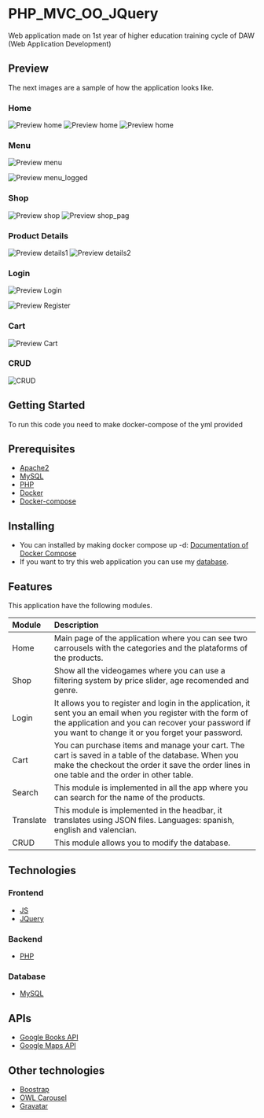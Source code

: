 # PHP_MVC_OO_JQuery
Web application made on 1st year of higher education training cycle of DAW (Web Application Development)

## Preview
The next images are a sample of how the application looks like.

### Home
![Preview home](https://user-images.githubusercontent.com/76181286/122332034-14423900-cf36-11eb-9d3f-a24ebdc66127.png)
![Preview home](https://user-images.githubusercontent.com/76181286/122331143-a47f7e80-cf34-11eb-89e1-5856f56b0fc8.png)
![Preview home](https://user-images.githubusercontent.com/76181286/122331291-ddb7ee80-cf34-11eb-9615-c0eb90e32ef3.png)

### Menu
![Preview menu](https://user-images.githubusercontent.com/76181286/132520497-601f5b6d-16c0-47cc-8982-3fea40c2d08f.png)

![Preview menu_logged](https://user-images.githubusercontent.com/76181286/132520491-793fdb65-b063-44e3-94e1-277c3233a671.png)

### Shop
![Preview shop](https://user-images.githubusercontent.com/76181286/132520424-7771a1c5-0071-4d00-94c6-d6edcb52a37a.png)
![Preview shop_pag](https://user-images.githubusercontent.com/76181286/132520345-093f6ab9-03cf-4354-a143-fe05d42cd054.png)

### Product Details
![Preview details1](https://user-images.githubusercontent.com/76181286/132520293-785946d1-3907-45b3-b1d6-7474273a395d.png)
![Preview details2](https://user-images.githubusercontent.com/76181286/132520233-2b46b868-39eb-497d-9be7-079a06009c45.png)

### Login
![Preview Login](https://user-images.githubusercontent.com/76181286/132520143-b2f2762e-1a6e-458a-ad94-4e02be2713c2.png)

![Preview Register](https://user-images.githubusercontent.com/76181286/132519952-ad57e6a9-6c50-4a26-b0dd-a31693ca11a3.png)

### Cart
![Preview Cart](https://user-images.githubusercontent.com/76181286/122331147-a5181500-cf34-11eb-8cc4-7cec6b3a2d15.png)

### CRUD
![CRUD](https://user-images.githubusercontent.com/76181286/132522609-90a8085c-0aaf-45c6-be4a-9bf0a1f38435.png)

## Getting Started
To run this code you need to make docker-compose of the yml provided

## Prerequisites
* [Apache2](https://httpd.apache.org/)
* [MySQL](https://www.mysql.com/)
* [PHP](https://www.php.net/)
* [Docker](https://www.docker.com/)
* [Docker-compose](https://docs.docker.com/compose/)

## Installing
* You can installed by making docker compose up -d: [Documentation of Docker Compose](https://docs.docker.com/compose/)
* If you want to try this web application you can use my [database](https://github.com/SantiSL5/ANGULARJS_FW_PHP_MVC_OO/blob/master/backend/BBDD/BBDD.sql).

## Features
This application have the following modules.

Module | Description
:--- | :---
Home | Main page of the application where you can see two carrousels with the categories and the plataforms of the products.
Shop | Show all the videogames where you can use a filtering system by price slider, age recomended and genre.
Login | It allows you to register and login in the application, it sent you an email when you register with the form of the application and you can recover your password if you want to change it or you forget your password.
Cart | You can purchase items and manage your cart. The cart is saved in a table of the database. When you make the checkout the order it save the order lines in one table and the order in other table.
Search | This module is implemented in all the app where you can search for the name of the products.
Translate | This module is implemented in the headbar, it translates using JSON files. Languages: spanish, english and valencian.
CRUD | This module allows you to modify the database.

## Technologies

### Frontend
* [JS](https://developer.mozilla.org/es/docs/Web/JavaScript)
* [JQuery](https://jquery.com/)
### Backend
* [PHP](https://www.php.net/)
### Database
* [MySQL](https://www.mysql.com/)

## APIs
* [Google Books API](https://developers.google.com/books)
* [Google Maps API](https://developers.google.com/maps/)

## Other technologies
* [Boostrap](https://getbootstrap.com/)
* [OWL Carousel](https://owlcarousel2.github.io/OwlCarousel2/)
* [Gravatar](https://es.gravatar.com/)


